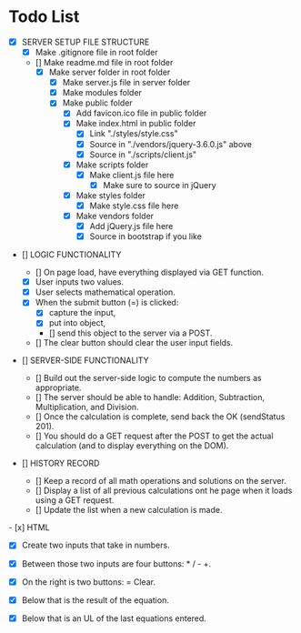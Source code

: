 # Todo List

- [X] SERVER SETUP FILE STRUCTURE
    - [X] Make .gitignore file in root folder
    - [] Make readme.md file in root folder
        - [X] Make server folder in root folder
            - [X] Make server.js file in server folder
            - [X] Make modules folder
            - [X] Make public folder
                - [X] Add favicon.ico file in public folder
                - [X] Make index.html in public folder
                    - [X] Link "./styles/style.css"
                    - [X] Source in "./vendors/jquery-3.6.0.js" above
                    - [X] Source in "./scripts/client.js" 
                - [X] Make scripts folder
                    - [X] Make client.js file here
                        - [X] Make sure to source in jQuery
                - [X] Make styles folder
                    - [X] Make style.css file here
                - [X] Make vendors folder
                    - [X] Add jQuery.js file here
                    - [X] Source in bootstrap if you like

- [] LOGIC FUNCTIONALITY
  - [] On page load, have everything displayed via GET function. 
  - [x] User inputs two values.
  - [x] User selects mathematical operation.
  - [x] When the submit button (=) is clicked:
    - [x] capture the input, 
    - [x] put into object, 
    - [] send this object to the server via a POST. 
  - [] The clear button should clear the user input fields. 

- [] SERVER-SIDE FUNCTIONALITY
  - [] Build out the server-side logic to compute the numbers as appropriate. 
  - [] The server should be able to handle: Addition, Subtraction, Multiplication, and Division.
  - [] Once the calculation is complete, send back the OK (sendStatus 201). 
  - [] You should do a GET request after the POST to get the actual calculation (and to display everything on the DOM).

- [] HISTORY RECORD
  - [] Keep a record of all math operations and solutions on the server.
  - [] Display a list of all previous calculations ont he page when it loads using a GET request.
  - [] Update the list when a new calculation is made. 

​- [x] HTML
  - [x] Create two inputs that take in numbers.  
  - [x] Between those two inputs are four buttons: * / - +. 
  - [x] On the right is two buttons: = Clear.
  - [x] Below that is the result of the equation. 
  - [x] Below that is an UL of the last equations entered. 


